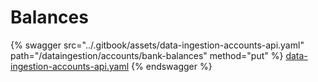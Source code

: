# Balances

{% swagger src="../.gitbook/assets/data-ingestion-accounts-api.yaml" path="/dataingestion/accounts/bank-balances" method="put" %}
[data-ingestion-accounts-api.yaml](../.gitbook/assets/data-ingestion-accounts-api.yaml)
{% endswagger %}
